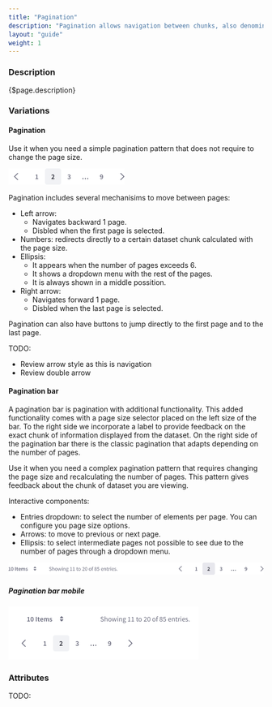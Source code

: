 ```yaml
---
title: "Pagination"
description: "Pagination allows navigation between chunks, also denominated pages, of a dataset."
layout: "guide"
weight: 1
---
```


### Description

{$page.description}

### Variations

#### Pagination

Use it when you need a simple pagination pattern that does not require to change the page size.

![simple pagination](../../../images/Pagination.png)

Pagination includes several mechanisims to move between pages:
* Left arrow:
    * Navigates backward 1 page.
    * Disbled when the first page is selected.
* Numbers: redirects directly to a certain dataset chunk calculated with the page size.
* Ellipsis:
    * It appears when the number of pages exceeds 6.
    * It shows a dropdown menu with the rest of the pages.
    * It is always shown in a middle possition.
 * Right arrow:
    * Navigates forward 1 page.
    * Disbled when the last page is selected. 

Pagination can also have buttons to jump directly to the first page and to the last page.

TODO:
* Review arrow style as this is navigation
* Review double arrow

#### Pagination bar

A pagination bar is pagination with additional functionality. This added functionality comes with a page size selector placed on the left size of the bar. To the right side we incorporate a label to provide feedback on the exact chunk of information displayed from the dataset. On the right side of the pagination bar there is the classic pagination that adapts depending on the number of pages.

Use it when you need a complex pagination pattern that requires changing the page size and recalculating the number of pages. This pattern gives feedback about the chunk of dataset you are viewing.

Interactive components:
* Entries dropdown: to select the number of elements per page. You can configure you page size options.
* Arrows: to move to previous or next page.
* Ellipsis: to select intermediate pages not possible to see due to the number of pages through a dropdown menu.

![pagination bar with a dropdown for page size and the simple pagination component](../../../images/PaginationBar.png)

##### Pagination bar mobile

![pagination bar with a dropdown for page size and the simple pagination component](../../../images/PaginationBarMobile.png)

### Attributes

TODO: